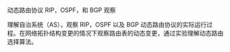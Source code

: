 动态路由协议 RIP，OSPF，和 BGP 观察  

理解自治系统（AS），观察 RIP，OSPF 以及 BGP 动态路由协议的实际运行过程。在网络拓扑结构变更的情况下观察路由表的动态变更，通过实验理解动态路由选择算法。
